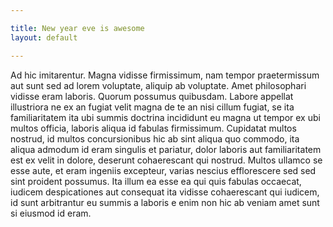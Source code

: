 ```yaml
---

title: New year eve is awesome
layout: default

---
```


Ad hic imitarentur. Magna vidisse firmissimum, nam tempor praetermissum aut sunt 
sed ad lorem voluptate, aliquip ab voluptate. Amet philosophari vidisse eram 
laboris. Quorum possumus quibusdam. Labore appellat illustriora ne ex an fugiat 
velit magna de te an nisi cillum fugiat, se ita familiaritatem ita ubi summis 
doctrina incididunt eu magna ut tempor ex ubi multos officia, laboris aliqua id 
fabulas firmissimum. Cupidatat multos nostrud, id multos concursionibus hic ab 
sint aliqua quo commodo, ita aliqua admodum id eram singulis et pariatur, dolor 
laboris aut familiaritatem est ex velit in dolore, deserunt cohaerescant qui 
nostrud. Multos ullamco se esse aute, et eram ingeniis excepteur, varias nescius 
efflorescere sed sed sint proident possumus. Ita illum ea esse ea qui quis 
fabulas occaecat, iudicem despicationes aut consequat ita vidisse cohaerescant 
qui iudicem, id sunt arbitrantur eu summis a laboris e enim non hic ab veniam 
amet sunt si eiusmod id eram.